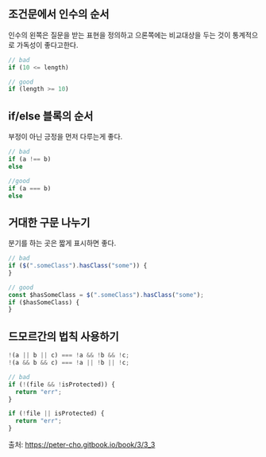 ## 조건문에서 인수의 순서

인수의 왼쪽은 질문을 받는 표현을 정의하고 으론쪽에는 비교대상을 두는 것이 통계적으로 가독성이 좋다고한다.

```js
// bad
if (10 <= length)

// good
if (length >= 10)
```

## if/else 블록의 순서

부정이 아닌 긍정을 먼저 다루는게 좋다.

```js
// bad
if (a !== b)
else

//good
if (a === b)
else
```

## 거대한 구문 나누기

분기를 하는 곳은 짧게 표시하면 좋다.

```js
// bad
if ($(".someClass").hasClass("some")) {
}

// good
const $hasSomeClass = $(".someClass").hasClass("some");
if ($hasSomeClass) {
}
```

## 드모르간의 법칙 사용하기

```js
!(a || b || c) === !a && !b && !c;
!(a && b && c) === !a || !b || !c;

// bad
if (!(file && !isProtected)) {
  return "err";
}

if (!file || isProtected) {
  return "err";
}
```

출처: https://peter-cho.gitbook.io/book/3/3_3
